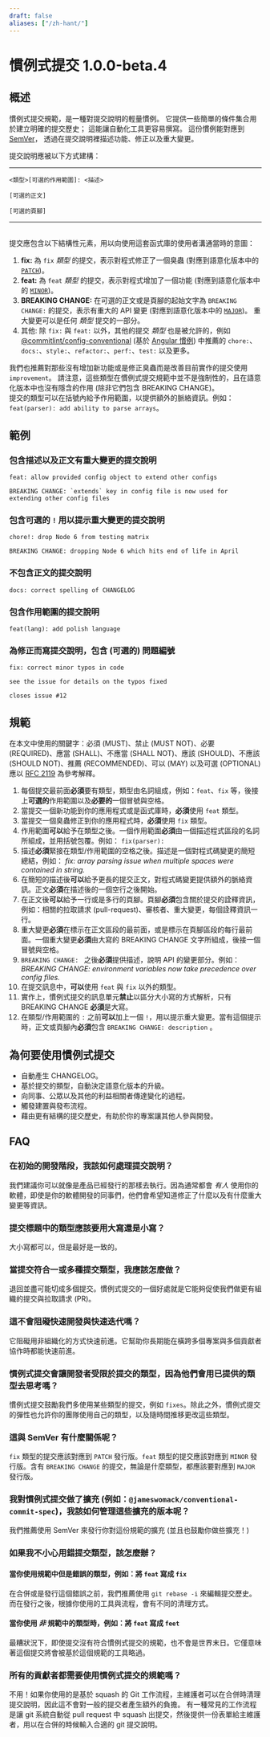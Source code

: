 ```yaml
---
draft: false
aliases: ["/zh-hant/"]
---
```


# 慣例式提交 1.0.0-beta.4

## 概述

慣例式提交規範，是一種對提交說明的輕量慣例。
它提供一些簡單的條件集合用於建立明確的提交歷史；
這能讓自動化工具更容易撰寫。
這份慣例能對應到 [SemVer](https://semver.org/lang/zh-TW/)，
透過在提交說明裡描述功能、修正以及重大變更。

提交說明應被以下方式建構：

---

```
<類型>[可選的作用範圍]: <描述>

[可選的正文]

[可選的頁腳]
```
---

<br />
提交應包含以下結構性元素，用以向使用這套函式庫的使用者溝通當時的意圖：

1. **fix:** 為 `fix` _類型_ 的提交，表示對程式修正了一個臭蟲 (對應到語意化版本中的 [`PATCH`](http://semver.org/#summary))。
1. **feat:** 為 `feat` _類型_ 的提交，表示對程式增加了一個功能 (對應到語意化版本中的 [`MINOR`](http://semver.org/#summary))。
1. **BREAKING CHANGE:** 在可選的正文或是頁腳的起始文字為 `BREAKING CHANGE:` 的提交，表示有重大的 API 變更 (對應到語意化版本中的 [`MAJOR`](http://semver.org/#summary))。
重大變更可以是任何 _類型_ 提交的一部分。
1. 其他: 除 `fix:` 與 `feat:` 以外，其他的提交 _類型_ 也是被允許的，例如 [@commitlint/config-conventional](https://github.com/conventional-changelog/commitlint/tree/master/%40commitlint/config-conventional) (基於 [Angular 慣例](https://github.com/angular/angular/blob/68a6a07/CONTRIBUTING.md#commit)) 中推薦的 `chore:`、`docs:`、`style:`、`refactor:`、`perf:`、`test:` 以及更多。

我們也推薦對那些沒有增加新功能或是修正臭蟲而是改善目前實作的提交使用 `improvement`。
請注意，這些類型在慣例式提交規範中並不是強制性的，且在語意化版本中也沒有隱含的作用 (除非它們包含 BREAKING CHANGE)。
<br />
提交的類型可以在括號內給予作用範圍，以提供額外的脈絡資訊。例如：`feat(parser): add ability to parse arrays`。

## 範例

### 包含描述以及正文有重大變更的提交說明
```
feat: allow provided config object to extend other configs

BREAKING CHANGE: `extends` key in config file is now used for extending other config files
```

### 包含可選的 `!` 用以提示重大變更的提交說明
```
chore!: drop Node 6 from testing matrix

BREAKING CHANGE: dropping Node 6 which hits end of life in April
```

### 不包含正文的提交說明
```
docs: correct spelling of CHANGELOG
```

### 包含作用範圍的提交說明
```
feat(lang): add polish language
```

### 為修正而寫提交說明，包含 (可選的) 問題編號
```
fix: correct minor typos in code

see the issue for details on the typos fixed

closes issue #12
```

## 規範

在本文中使用的關鍵字：必須 (MUST)、禁止 (MUST NOT)、必要 (REQUIRED)、應當 (SHALL)、不應當 (SHALL NOT)、應該 (SHOULD)、不應該 (SHOULD NOT)、推薦 (RECOMMENDED)、可以 (MAY) 以及可選 (OPTIONAL) 應以 [RFC 2119](https://www.ietf.org/rfc/rfc2119.txt) 為參考解釋。

1. 每個提交最前面**必須**要有類型，類型由名詞組成，例如：`feat`、`fix` 等，後接上**可選的**作用範圍以及**必要的**一個冒號與空格。
1. 當提交一個新功能到你的應用程式或是函式庫時，**必須**使用 `feat` 類型。
1. 當提交一個臭蟲修正到你的應用程式時，**必須**使用 `fix` 類型。
1. 作用範圍**可以**給予在類型之後。一個作用範圍**必須**由一個描述程式區段的名詞所組成，並用括號包覆。例如： `fix(parser):`
1. 描述**必須**緊接在類型/作用範圍的空格之後。描述是一個對程式碼變更的簡短總結，例如： _fix: array parsing issue when multiple spaces were contained in string._
1. 在簡短的描述後**可以**給予更長的提交正文，對程式碼變更提供額外的脈絡資訊。正文**必須**在描述後的一個空行之後開始。
1. 在正文後**可以**給予一行或是多行的頁腳。頁腳**必須**包含關於提交的詮釋資訊，例如：相關的拉取請求 (pull-request)、審核者、重大變更，每個詮釋資訊一行。
1. 重大變更**必須**在標示在正文區段的最前面，或是標示在頁腳區段的每行最前面。一個重大變更**必須**由大寫的 BREAKING CHANGE 文字所組成，後接一個冒號與空格。
1. `BREAKING CHANGE: ` 之後**必須**提供描述，說明 API 的變更部分。例如： _BREAKING CHANGE: environment variables now take precedence over config files._
1. 在提交訊息中，**可以**使用 `feat` 與 `fix` 以外的類型。
1. 實作上，慣例式提交的訊息單元**禁止**以區分大小寫的方式解析，只有 BREAKING CHANGE **必須**是大寫。
1. 在類型/作用範圍的 `:` 之前**可以**加上一個 `!`，用以提示重大變更。當有這個提示時，正文或頁腳內**必須**包含 `BREAKING CHANGE: description` 。

## 為何要使用慣例式提交

* 自動產生 CHANGELOG。
* 基於提交的類型，自動決定語意化版本的升級。
* 向同事、公眾以及其他的利益相關者傳達變化的過程。
* 觸發建置與發布流程。
* 藉由更有結構的提交歷史，有助於你的專案讓其他人參與開發。

## FAQ

### 在初始的開發階段，我該如何處理提交說明？

我們建議你可以就像是產品已經發行的那樣去執行。因為通常都會 *有人* 使用你的軟體，即使是你的軟體開發的同事們，他們會希望知道修正了什麼以及有什麼重大變更等資訊。

### 提交標題中的類型應該要用大寫還是小寫？

大小寫都可以，但是最好是一致的。

### 當提交符合一或多種提交類型，我應該怎麼做？

退回並盡可能切成多個提交。慣例式提交的一個好處就是它能夠促使我們做更有組織的提交與拉取請求 (PR)。

### 這不會阻礙快速開發與快速迭代嗎？

它阻礙用非組織化的方式快速前進。它幫助你長期能在橫跨多個專案與多個貢獻者協作時都能快速前進。

### 慣例式提交會讓開發者受限於提交的類型，因為他們會用已提供的類型去思考嗎？

慣例式提交鼓勵我們多使用某些類型的提交，例如 `fixes`。除此之外，慣例式提交的彈性也允許你的團隊使用自己的類型，以及隨時間推移更改這些類型。

### 這與 SemVer 有什麼關係呢？

`fix` 類型的提交應該對應到 `PATCH` 發行版。`feat` 類型的提交應該對應到 `MINOR` 發行版。含有 `BREAKING CHANGE` 的提交，無論是什麼類型，都應該要對應到 `MAJOR` 發行版。

### 我對慣例式提交做了擴充 (例如：`@jameswomack/conventional-commit-spec`)，我該如何管理這些擴充的版本呢？

我們推薦使用 SemVer 來發行你對這份規範的擴充 (並且也鼓勵你做些擴充！)

### 如果我不小心用錯提交類型，該怎麼辦？

#### 當你使用規範中但是錯誤的類型，例如：將 `feat` 寫成 `fix`

在合併或是發行這個錯誤之前，我們推薦使用 `git rebase -i` 來編輯提交歷史。
而在發行之後，根據你使用的工具與流程，會有不同的清理方式。

#### 當你使用 *非* 規範中的類型時，例如：將 `feat` 寫成 `feet`

最糟狀況下，即使提交沒有符合慣例式提交的規範，也不會是世界末日。它僅意味著這個提交將會被基於這個規範的工具略過。

### 所有的貢獻者都需要使用慣例式提交的規範嗎？

不用！如果你使用的是基於 squash 的 Git 工作流程，主維護者可以在合併時清理提交說明，因此這不會對一般的提交者產生額外的負擔。
有一種常見的工作流程是讓 git 系統自動從 pull request 中 squash 出提交，然後提供一份表單給主維護者，用以在合併的時候輸入合適的 git 提交說明。
